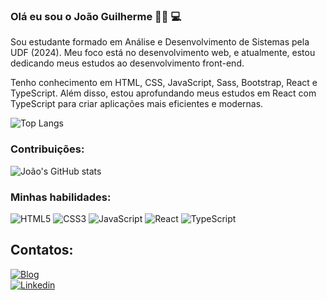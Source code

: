 ### Olá eu sou o João Guilherme 👋🏾 💻

Sou estudante formado em Análise e Desenvolvimento de Sistemas pela UDF (2024). Meu foco está no desenvolvimento web, e atualmente, estou dedicando meus estudos ao desenvolvimento front-end.

Tenho conhecimento em HTML, CSS, JavaScript, Sass, Bootstrap, React e TypeScript. Além disso, estou aprofundando meus estudos em React com TypeScript para criar aplicações mais eficientes e modernas.

![Top Langs](https://github-readme-stats.vercel.app/api/top-langs/?username=joaoguiaguiar&hide_progress=true)

### Contribuições:

![João's GitHub stats](https://github-readme-stats.vercel.app/api?username=joaoguiaguiar&show_icons=true&theme=radical)

### Minhas habilidades:

![HTML5](https://img.shields.io/badge/HTML5-E34F26?style=for-the-badge&logo=html5&logoColor=white)
![CSS3](https://img.shields.io/badge/CSS3-1572B6?style=for-the-badge&logo=css3&logoColor=white)
![JavaScript](https://img.shields.io/badge/JavaScript-F7DF1E?style=for-the-badge&logo=javascript&logoColor=black)
![React](https://img.shields.io/badge/React-61DAFB?style=for-the-badge&logo=react&logoColor=black)
![TypeScript](https://img.shields.io/badge/TypeScript-007ACC?style=for-the-badge&logo=typescript&logoColor=white)

## Contatos:

[![Blog](https://img.shields.io/website?label=joaoguiaguiar.com&style=for-the-badge&url=https://joaoguiaguiar.com/)](https://dev-curriculo-joaoguiar.vercel.app/?vercelToolbarCode=HyAMxpw-RBMP0Q5)  
[![Linkedin](https://img.shields.io/badge/LinkedIn-0077B5?style=for-the-badge&logo=linkedin&logoColor=white)](https://www.linkedin.com/in/jo%C3%A3o-guilherme-rodrigues-aguiar/)


